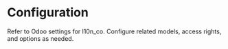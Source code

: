 # Configuration

Refer to Odoo settings for l10n_co. Configure related models, access rights, and options as needed.
